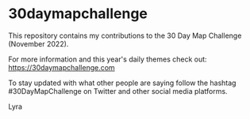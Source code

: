 # 30daymapchallenge

This repository contains my contributions to the 30 Day Map Challenge (November 2022).

For more information and this year's daily themes check out: https://30daymapchallenge.com 

To stay updated with what other people are saying follow the hashtag #30DayMapChallenge on Twitter and other social media platforms. 

Lyra
